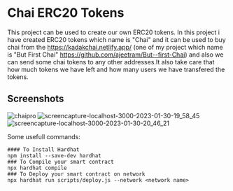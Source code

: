 # Chai ERC20 Tokens

This project can be used to create our own ERC20 tokens. In this project i have created ERC20 tokens which name is "Chai" 
and it can be used to buy chai from the https://kadakchai.netlify.app/ (one of my project which name is "But First Chai" https://github.com/ajeetram/But--first-Chai) and also we can send some chai tokens to any other addresses.It also take care that how much tokens we have left and how many users we have transfered the tokens.

## Screenshots
![chaipro](https://user-images.githubusercontent.com/86039147/216451126-9d2e16e7-bd2a-4900-a730-55e89356b4b5.jpg)
![screencapture-localhost-3000-2023-01-30-19_58_45](https://user-images.githubusercontent.com/86039147/216451296-d6b9e1cd-2cf4-4be7-9441-7c18e6ced289.png)
![screencapture-localhost-3000-2023-01-30-20_46_21](https://user-images.githubusercontent.com/86039147/216451412-bf53f2c9-cb0b-4315-939c-04e3ebd6c6a4.png)



Some usefull commands:

```shell
#### To Install Hardhat
npm install --save-dev hardhat
### To Compile your smart contract
npx hardhat compile
### To Deploy your smart contract on network
npx hardhat run scripts/deploy.js --network <network name>
```
